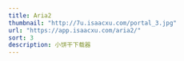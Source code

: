 ```yaml
---
title: Aria2
thumbnail: "http://7u.isaacxu.com/portal_3.jpg"
url: "https://app.isaacxu.com/aria2/"
sort: 3
description: 小饼干下载器
---
```

